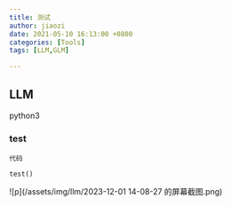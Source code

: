 ```yaml
---
title: 测试
author: jiaozi
date: 2021-05-10 16:13:00 +0800
categories: [Tools]
tags: [LLM,GLM]

---
```


## LLM

python3
### test

```
代码

test()
```
![p](/assets/img/llm/2023-12-01 14-08-27 的屏幕截图.png)

